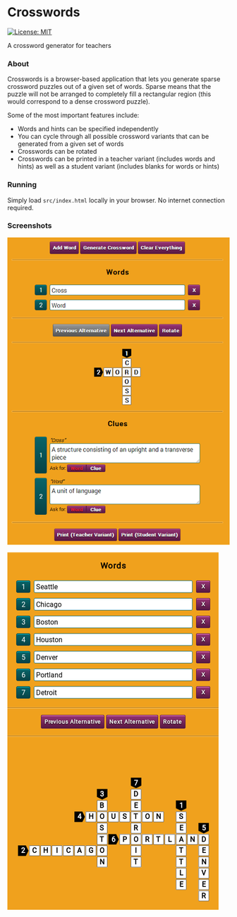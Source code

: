 Crosswords
==========

[![License: MIT](https://img.shields.io/badge/License-MIT-yellow.svg)](https://opensource.org/licenses/MIT)

A crossword generator for teachers

### About

Crosswords is a browser-based application that lets you generate sparse
crossword puzzles out of a given set of words. Sparse means that the
puzzle will not be arranged to completely fill a rectangular region
(this would correspond to a dense crossword puzzle).

Some of the most important features include:

* Words and hints can be specified independently
* You can cycle through all possible crossword variants that can be
generated from a given set of words
* Crosswords can be rotated
* Crosswords can be printed in a teacher variant (includes words and
hints) as well as a student variant (includes blanks for words or hints)

### Running

Simply load `src/index.html` locally in your browser. No internet connection
required.

### Screenshots

![Main interface](screenshots/main-interface.png)

![Large crosswords](screenshots/large-crossword.png)
